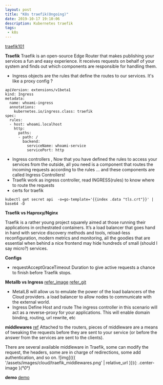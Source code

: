 ```yaml
---
layout: post
title: "K8s traefik(Ongoing)"
date: 2019-10-17 19:10:06
description: Kubernetes traefik
tags:
 - k8s
---
```

[traefik101](https://medium.com/@geraldcroes/kubernetes-traefik-101-when-simplicity-matters-957eeede2cf8)

**Traefik**
Traefik is an open-source Edge Router that makes publishing your services a fun and easy experience. It receives requests on behalf of your system and finds out which components are responsible for handling them.

 - Ingress objects are the rules that define the routes to our services. It's like a proxy config ?
```
apiVersion: extensions/v1beta1
kind: Ingress
metadata:
  name: whoami-ingress
  annotations:
    kubernetes.io/ingress.class: traefik
spec:
  rules:
  - host: whoami.localhost
    http:
      paths:
      - path: /
        backend:
          serviceName: whoami-service
          servicePort: http
```
 - Ingress controllers , Now that you have defined the rules to access your services from the outside, all you need is a component that routes the incoming requests according to the rules … and these components are called Ingress Controllers!
 - Traefik work as ingress controller, read INGRESS(rules) to know where to route the requests
- certs for traefik
```
kubectl get secret api  -o=go-template='{{index .data "tls.crt"}}' | base64 -D
```

**Traefik vs Haproxy/Nginx**

Traefik is a rather young project squarely aimed at those running their applications in orchestrated containers. It’s a load balancer that goes hand in hand with service discovery methods and tools, reload-less reconfiguration, modern metrics and monitoring, all the goodies that are essential when behind a nice frontend may hide hundreds of small (should I say micro?) services.

**Configs**
- requestAcceptGraceTimeout
Duration to give active requests a chance to finish before Traefik stops.

**Metallb vs Ingress**
[refer_image](https://www.disasterproject.com/kubernetes-with-external-dns/)
[refer_git](https://github.com/Thoorium/kubernetes-local-cluster-flannel-metallb-traefik)
- MetalLB 
will allow us to emulate the power of the load balancers of the Cloud providers.
a load balancer to allow nodes to communicate with the external world.
- Ingress
Define Host and route
The ingress controller in this scenario will act as a reverse-proxy for your applications. This will enable domain binding, routing, url rewrite, etc

**middlewares**
[ref](https://docs.traefik.io/middlewares/overview/)
Attached to the routers, pieces of middleware are a means of tweaking the requests before they are sent to your service (or before the answer from the services are sent to the clients).

There are several available middleware in Traefik, some can modify the request, the headers, some are in charge of redirections, some add authentication, and so on.
![img]({{ '/assets/images/cloud/traefik_middlewares.png' | relative_url }}){: .center-image }*(°0°)*

**demo**
[demo](https://matthewpalmer.net/kubernetes-app-developer/articles/kubernetes-ingress-guide-nginx-example.html)

